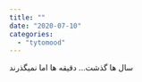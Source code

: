 ```yaml
---
title: ""
date: "2020-07-10"
categories: 
  - "tytomood"
---
```


سال ها گذشت... دقیقه ها اما نمیگذرند
